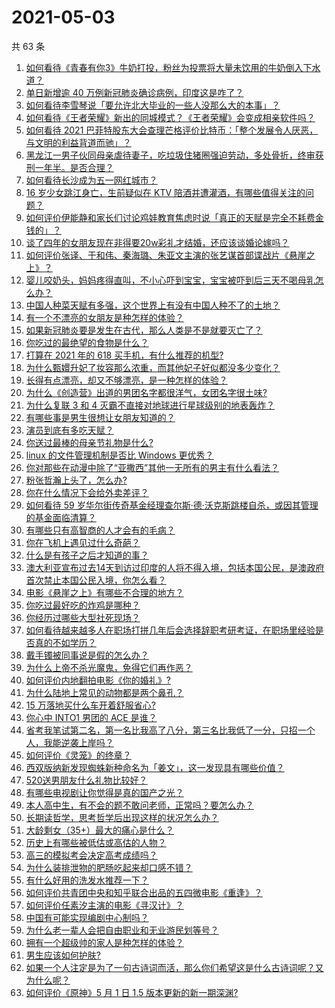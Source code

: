# 2021-05-03

共 63 条

<!-- BEGIN -->
<!-- 最后更新时间 Mon May 03 2021 05:01:47 GMT+0800 (China Standard Time) -->

1. [如何看待《青春有你3》牛奶打投，粉丝为投票将大量未饮用的牛奶倒入下水道？](https://www.zhihu.com/question/457119531)
2. [单日新增逾 40 万例新冠肺炎确诊病例，印度这是咋了？](https://www.zhihu.com/question/457388433)
3. [如何看待李雪琴说「要允许北大毕业的一些人没那么大的本事」？](https://www.zhihu.com/question/457408234)
4. [如何看待《王者荣耀》新出的同城模式？《王者荣耀》会变成相亲软件吗？](https://www.zhihu.com/question/457261841)
5. [如何看待 2021
   巴菲特股东大会查理芒格评价比特币：「整个发展令人厌恶，与文明的利益背道而驰」？](https://www.zhihu.com/question/457486880)
6. [黑龙江一男子伙同母亲虐待妻子，吃垃圾住猪圈强迫劳动，多处骨折，终审获刑一年半。是否合理？](https://www.zhihu.com/question/457256890)
7. [如何看待长沙成为五一网红城市？](https://www.zhihu.com/question/457303834)
8. [16 岁少女跳江身亡，生前疑似在 KTV
   陪酒并遭灌酒，有哪些值得关注的问题？](https://www.zhihu.com/question/457401334)
9. [如何评价伊能静和家长们讨论鸡娃教育焦虑时说「真正的天赋是完全不耗费金钱的」？](https://www.zhihu.com/question/457456468)
10. [谈了四年的女朋友现在非得要20w彩礼才结婚，还应该谈婚论嫁吗？](https://www.zhihu.com/question/445096763)
11. [如何评价张译、于和伟、秦海璐、朱亚文主演的张艺谋首部谍战片《悬崖之上》？](https://www.zhihu.com/question/353797140)
12. [婴儿咬奶头，妈妈疼得直叫，不小心吓到宝宝，宝宝被吓到后三天不喝母乳怎么办？](https://www.zhihu.com/question/455850698)
13. [中国人种菜天赋有多强，这个世界上有没有中国人种不了的土地？](https://www.zhihu.com/question/457311138)
14. [有一个不漂亮的女朋友是种怎样的体验？](https://www.zhihu.com/question/27433657)
15. [如果新冠肺炎要是发生在古代，那么人类是不是就要灭亡了？](https://www.zhihu.com/question/386034997)
16. [你吃过的最绝望的食物是什么？](https://www.zhihu.com/question/266593795)
17. [打算在 2021 年的 618 买手机，有什么推荐的机型?](https://www.zhihu.com/question/451810139)
18. [为什么甄嬛升妃了妆容那么浓重，而其他妃子好似都没多少变化？](https://www.zhihu.com/question/457149850)
19. [长得有点漂亮，却又不够漂亮，是一种怎样的体验？](https://www.zhihu.com/question/64018902)
20. [为什么《创造营》出道的男团名字都很洋气，女团名字很土味?](https://www.zhihu.com/question/456581591)
21. [为什么复联 3 和 4 灭霸不直接对地球进行星球级别的地表轰炸？](https://www.zhihu.com/question/456909902)
22. [有哪些事是男生很想让女朋友知道的？](https://www.zhihu.com/question/426854994)
23. [演员到底有多吃天赋？](https://www.zhihu.com/question/443350396)
24. [你送过最棒的母亲节礼物是什么?](https://www.zhihu.com/question/276772445)
25. [linux 的文件管理机制是否比 Windows 更优秀？](https://www.zhihu.com/question/455934619)
26. [你对那些在动漫中除了“亚撒西”其他一无所有的男主有什么看法？](https://www.zhihu.com/question/457327327)
27. [粉张哲瀚上头了，怎么办?](https://www.zhihu.com/question/456001309)
28. [你在什么情况下会给外卖差评？](https://www.zhihu.com/question/456249786)
29. [如何看待 59
    岁华尔街传奇基金经理查尔斯·德·沃克斯跳楼自杀，或因其管理的基金面临清算？](https://www.zhihu.com/question/457186328)
30. [有哪些只有高智商的人才会有的毛病？](https://www.zhihu.com/question/301999320)
31. [你在飞机上遇见过什么奇葩？](https://www.zhihu.com/question/25871260)
32. [什么是有孩子之后才知道的事？](https://www.zhihu.com/question/456245328)
33. [澳大利亚宣布过去14天到访过印度的人将不得入境，包括本国公民，是澳政府首次禁止本国公民入境，你怎么看？](https://www.zhihu.com/question/457378118)
34. [电影《悬崖之上》有哪些不合理的地方？](https://www.zhihu.com/question/457310734)
35. [你吃过最好吃的炸鸡是哪种？](https://www.zhihu.com/question/21348636)
36. [你经历过哪些大型社死现场？](https://www.zhihu.com/question/439032546)
37. [如何看待越来越多人在职场打拼几年后会选择辞职考研考证，在职场里经验是否真的不如学历？](https://www.zhihu.com/question/457426657)
38. [戴手镯被同事说是假的怎么办？](https://www.zhihu.com/question/451834381)
39. [为什么上帝不杀光魔鬼，免得它们再作恶？](https://www.zhihu.com/question/64073160)
40. [如何评价内地翻拍电影《你的婚礼》?](https://www.zhihu.com/question/374474502)
41. [为什么陆地上常见的动物都是两个鼻孔？](https://www.zhihu.com/question/456066433)
42. [15 万落地买什么车开着舒服省心?](https://www.zhihu.com/question/441839447)
43. [你心中 INTO1 男团的 ACE 是谁？](https://www.zhihu.com/question/457313739)
44. [省考我笔试第二名，第一名比我高了八分，第三名比我低了一分，只招一个人，我能逆袭上岸吗？](https://www.zhihu.com/question/325465519)
45. [如何评价《灵笼》的终章？](https://www.zhihu.com/question/457072944)
46. [西双版纳新发现蜘蛛新种命名为「姜文」，这一发现具有哪些价值？](https://www.zhihu.com/question/457371552)
47. [520送男朋友什么礼物比较好？](https://www.zhihu.com/question/321150247)
48. [有哪些电视剧让你觉得是真的国产之光？](https://www.zhihu.com/question/441124825)
49. [本人高中生，有不会的题不敢问老师，正常吗？要怎么办？](https://www.zhihu.com/question/448002468)
50. [长期读哲学，思考哲学后出现这样的状况怎么办？](https://www.zhihu.com/question/444004217)
51. [大龄剩女（35+）最大的痛心是什么？](https://www.zhihu.com/question/440901341)
52. [历史上有哪些被低估或高估的人物？](https://www.zhihu.com/question/20775329)
53. [高三的模拟考会决定高考成绩吗？](https://www.zhihu.com/question/454776438)
54. [为什么装排泄物的肥肠吃起来却口感不错？](https://www.zhihu.com/question/344215207)
55. [有什么好用的洗发水推荐一下？](https://www.zhihu.com/question/264733291)
56. [如何评价共青团中央和知乎联合出品的五四微电影《重逢》？](https://www.zhihu.com/question/457512856)
57. [如何评价任素汐主演的电影《寻汉计》？](https://www.zhihu.com/question/452124896)
58. [中国有可能实现编剧中心制吗？](https://www.zhihu.com/question/380565544)
59. [为什么老一辈人会把自由职业和无业游民划等号？](https://www.zhihu.com/question/457466173)
60. [拥有一个超级帅的家人是种怎样的体验？](https://www.zhihu.com/question/62302912)
61. [男生应该如何护肤?](https://www.zhihu.com/question/439729685)
62. [如果一个人注定是为了一句古诗词而活，那么你们希望这是什么古诗词呢？又为什么呢？](https://www.zhihu.com/question/453413029)
63. [如何评价《原神》5 月 1 日 1.5 版本更新的新一期深渊?](https://www.zhihu.com/question/457415863)

<!-- END -->
